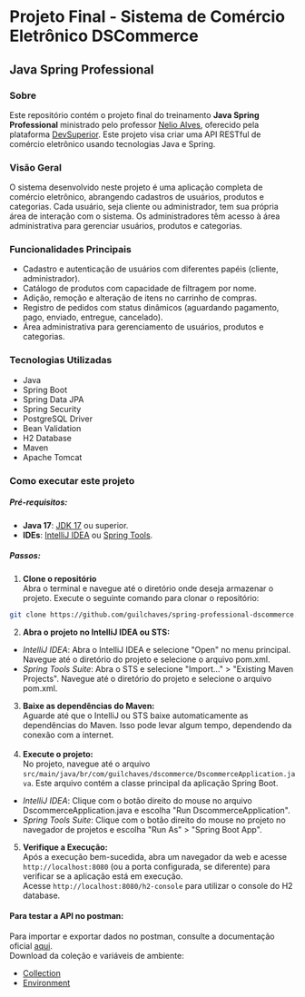 #   Projeto Final - Sistema de Comércio Eletrônico DSCommerce

## Java Spring Professional


### Sobre

Este repositório contém o projeto final do treinamento **Java Spring Professional** ministrado pelo
professor [Nelio Alves](https://www.udemy.com/user/nelio-alves/), oferecido pela plataforma [DevSuperior](https://devsuperior.com.br/). Este projeto visa criar uma API RESTful de comércio
eletrônico usando tecnologias Java e Spring.

### Visão Geral
O sistema desenvolvido neste projeto é uma aplicação completa de comércio eletrônico,
abrangendo cadastros de usuários, produtos e categorias. Cada usuário, seja cliente ou administrador,
tem sua própria área de interação com o sistema. Os administradores têm acesso à área administrativa para gerenciar
usuários, produtos e categorias.


### Funcionalidades Principais

- Cadastro e autenticação de usuários com diferentes papéis (cliente, administrador).
- Catálogo de produtos com capacidade de filtragem por nome.
- Adição, remoção e alteração de itens no carrinho de compras.
- Registro de pedidos com status dinâmicos (aguardando pagamento, pago, enviado, entregue, cancelado).
- Área administrativa para gerenciamento de usuários, produtos e categorias.

### Tecnologias Utilizadas

- Java
- Spring Boot
- Spring Data JPA
- Spring Security
- PostgreSQL Driver
- Bean Validation
- H2 Database
- Maven
- Apache Tomcat

### Como executar este projeto
##### Pré-requisitos:
- **Java 17**: [JDK 17](https://www.oracle.com/java/technologies/downloads/) ou superior.
- **IDEs**: [IntelliJ IDEA](https://www.jetbrains.com/idea/download/) ou [Spring Tools](https://spring.io/tools).

##### Passos:

1. **Clone o repositório**</br>
Abra o terminal e navegue até o diretório onde deseja armazenar o projeto. Execute o seguinte comando para clonar o repositório:

```bash
git clone https://github.com/guilchaves/spring-professional-dscommerce.git
```
2. **Abra o projeto no IntelliJ IDEA ou STS:**</br>
- _IntelliJ IDEA_: Abra o IntelliJ IDEA e selecione "Open" no menu principal. Navegue até o diretório do projeto e selecione o arquivo pom.xml.
- _Spring Tools Suite_: Abra o STS e selecione "Import...​" > "Existing Maven Projects". Navegue até o diretório do projeto e selecione o arquivo pom.xml.

3. **Baixe as dependências do Maven:**</br>
Aguarde até que o IntelliJ ou STS baixe automaticamente as dependências do Maven. Isso pode levar algum tempo, dependendo da conexão com a internet.</br></br>
4. **Execute o projeto:**</br>
No projeto, navegue até o arquivo `src/main/java/br/com/guilchaves/dscommerce/DscommerceApplication.java`. Este arquivo contém 
a classe principal da aplicação Spring Boot.</br>
- _IntelliJ IDEA_: Clique com o botão direito do mouse no arquivo DscommerceApplication.java e escolha "Run DscommerceApplication".
- _Spring Tools Suite_: Clique com o botão direito do mouse no projeto no navegador de projetos e escolha "Run As" > "Spring Boot App".

5. **Verifique a Execução:**</br>
Após a execução bem-sucedida, abra um navegador da web e acesse `http://localhost:8080` (ou a porta configurada, se diferente) para verificar se a aplicação está em execução.</br>
Acesse `http://localhost:8080/h2-console` para utilizar o console do H2 database.</br>


#### Para testar a API no postman:
Para importar e exportar dados no postman, consulte a documentação oficial [aqui](https://learning.postman.com/docs/getting-started/importing-and-exporting/importing-data/).
</br>
Download da coleção e variáveis de ambiente:
- [Collection](https://drive.google.com/file/d/1TjBh5Nu5znqEB-umnf304MMHe8USVLdj/view?usp=sharing)
- [Environment](https://drive.google.com/file/d/1_L1r4OSXcIJVxGzq-vGHYYP8CpoD5fhD/view?usp=sharing)
 
